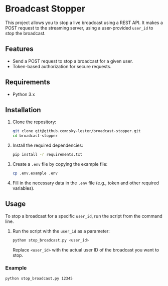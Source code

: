 # Broadcast Stopper

This project allows you to stop a live broadcast using a REST API. It makes a POST request to the streaming server, using a user-provided `user_id` to stop the broadcast.

## Features
- Send a POST request to stop a broadcast for a given user.
- Token-based authorization for secure requests.

## Requirements

- Python 3.x

## Installation

1. Clone the repository:

    ```bash
    git clone git@github.com:sky-lester/broadcast-stopper.git
    cd broadcast-stopper
    ```

2. Install the required dependencies:

    ```bash
    pip install -r requirements.txt
    ```

3. Create a `.env` file by copying the example file:

    ```bash
    cp .env.example .env
    ```

4. Fill in the necessary data in the `.env` file (e.g., token and other required variables).

## Usage

To stop a broadcast for a specific `user_id`, run the script from the command line.

1. Run the script with the `user_id` as a parameter:

    ```bash
    python stop_broadcast.py <user_id>
    ```

   Replace `<user_id>` with the actual user ID of the broadcast you want to stop.

### Example

```bash
python stop_broadcast.py 12345
